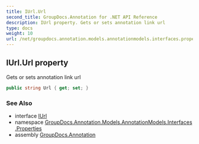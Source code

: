 ```yaml
---
title: IUrl.Url
second_title: GroupDocs.Annotation for .NET API Reference
description: IUrl property. Gets or sets annotation link url
type: docs
weight: 10
url: /net/groupdocs.annotation.models.annotationmodels.interfaces.properties/iurl/url/
---
```

## IUrl.Url property

Gets or sets annotation link url

```csharp
public string Url { get; set; }
```

### See Also

* interface [IUrl](../)
* namespace [GroupDocs.Annotation.Models.AnnotationModels.Interfaces.Properties](../../iurl/)
* assembly [GroupDocs.Annotation](../../../)


